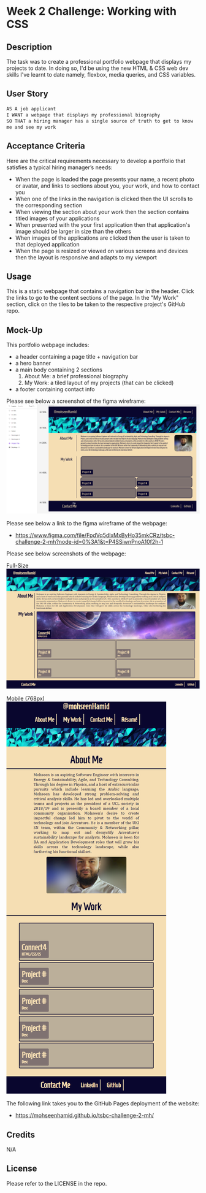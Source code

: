 # Week 2 Challenge: Working with CSS

## Description

The task was to create a professional portfolio webpage that displays my projects to date. In doing so, I'd be using the new HTML & CSS web dev skills I've learnt to date namely, flexbox, media queries, and CSS variables.

## User Story

```
AS A job applicant
I WANT a webpage that displays my professional biography
SO THAT a hiring manager has a single source of truth to get to know me and see my work
```

## Acceptance Criteria

Here are the critical requirements necessary to develop a portfolio that satisfies a typical hiring manager’s needs:

- When the page is loaded the page presents your name, a recent photo or avatar, and links to sections about you, your work, and how to contact you
- When one of the links in the navigation is clicked then the UI scrolls to the corresponding section
- When viewing the section about your work then the section contains titled images of your applications
- When presented with the your first application then that application's image should be larger in size than the others
- When images of the applications are clicked then the user is taken to that deployed application
- When the page is resized or viewed on various screens and devices then the layout is responsive and adapts to my viewport

## Usage

This is a static webpage that contains a navigation bar in the header. Click the links to go to the content sections of the page. In the "My Work" section, click on the tiles to be taken to the respective project's GitHub repo.

## Mock-Up

This portfolio webpage includes:

- a header containing a page title + navigation bar
- a hero banner
- a main body containing 2 sections
  1. About Me: a brief professional biography
  2. My Work: a tiled layout of my projects (that can be clicked)
- a footer containing contact info

Please see below a screenshot of the figma wireframe:
![figma wireframe](./images/wireframe.png)

Please see below a link to the figma wireframe of the webpage:

- https://www.figma.com/file/FpdVq5dlxMxByHo35mkCRz/tsbc-challenge-2-mh?node-id=0%3A1&t=P4SSiwnPnoA10f2h-1

Please see below screenshots of the webpage:

Full-Size
![portfolio full-size webpage screenshot](./images/portfolio-screenshot-full.png)

Mobile (768px)
![portfolio mobile webpage screenshot](./images/portfolio-screenshot-mobile.png)

The following link takes you to the GitHub Pages deployment of the website:

- https://mohseenhamid.github.io/tsbc-challenge-2-mh/

## Credits

N/A

## License

Please refer to the LICENSE in the repo.
